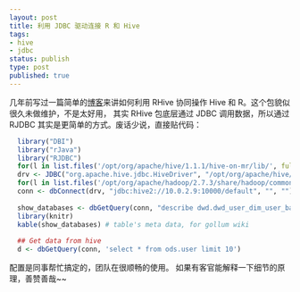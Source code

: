 ```yaml
--- 
layout: post
title: 利用 JDBC 驱动连接 R 和 Hive
tags: 
- hive
- jdbc
status: publish
type: post
published: true
---
```


几年前写过一篇简单的[博客](http://bjt.name/2012/12/RHive-install)来讲如何利用 RHive 协同操作 Hive 和 R。这个包貌似很久未做维护，不是太好用，
其实 RHive 包底层通过 JDBC 调用数据，所以通过 RJDBC 其实是更简单的方式。废话少说，直接贴代码：


```r
  library("DBI")
  library("rJava")
  library("RJDBC")
  for(l in list.files('/opt/org/apache/hive/1.1.1/hive-on-mr/lib/', full.names = TRUE)){ .jaddClassPath(l)}
  drv <- JDBC("org.apache.hive.jdbc.HiveDriver", "/opt/org/apache/hive/1.1.1/hive-on-mr/lib/hive-jdbc-1.1.1-standalone.jar")
  for(l in list.files('/opt/org/apache/hadoop/2.7.3/share/hadoop/common/', full.names = TRUE)){ .jaddClassPath(l)}
  conn <- dbConnect(drv, "jdbc:hive2://10.0.2.9:10000/default", "", "")
  
  show_databases <- dbGetQuery(conn, "describe dwd.dwd_user_dim_user_base")
  library(knitr)
  kable(show_databases) # table's meta data, for gollum wiki
  
  ## Get data from hive
  d <- dbGetQuery(conn, 'select * from ods.user limit 10')
```

配置是同事帮忙搞定的，团队在很顺畅的使用。
如果有客官能解释一下细节的原理，善赞善哉~~







